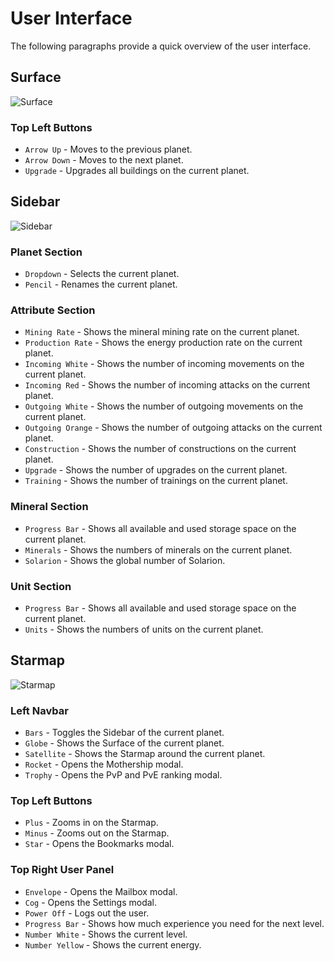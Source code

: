 # User Interface

The following paragraphs provide a quick overview of the user interface.

## Surface

![Surface](/img/ui-surface.png)

### Top Left Buttons

- `Arrow Up` - Moves to the previous planet.
- `Arrow Down` - Moves to the next planet.
- `Upgrade` - Upgrades all buildings on the current planet.

## Sidebar

![Sidebar](/img/ui-sidebar.png)

### Planet Section

- `Dropdown` - Selects the current planet.
- `Pencil` - Renames the current planet.

### Attribute Section

- `Mining Rate` - Shows the mineral mining rate on the current planet.
- `Production Rate` - Shows the energy production rate on the current planet.
- `Incoming White` - Shows the number of incoming movements on the current planet.
- `Incoming Red` - Shows the number of incoming attacks on the current planet.
- `Outgoing White` - Shows the number of outgoing movements on the current planet.
- `Outgoing Orange` - Shows the number of outgoing attacks on the current planet.
- `Construction` - Shows the number of constructions on the current planet.
- `Upgrade` - Shows the number of upgrades on the current planet.
- `Training` - Shows the number of trainings on the current planet.

### Mineral Section

- `Progress Bar` - Shows all available and used storage space on the current planet.
- `Minerals` - Shows the numbers of minerals on the current planet.
- `Solarion` - Shows the global number of Solarion.

### Unit Section

- `Progress Bar` - Shows all available and used storage space on the current planet.
- `Units` - Shows the numbers of units on the current planet.

## Starmap

![Starmap](/img/ui-starmap.png)

### Left Navbar

- `Bars` - Toggles the Sidebar of the current planet.
- `Globe` - Shows the Surface of the current planet.
- `Satellite` - Shows the Starmap around the current planet.
- `Rocket` - Opens the Mothership modal.
- `Trophy` - Opens the PvP and PvE ranking modal.

### Top Left Buttons

- `Plus` - Zooms in on the Starmap.
- `Minus` - Zooms out on the Starmap.
- `Star` - Opens the Bookmarks modal.

### Top Right User Panel

- `Envelope` - Opens the Mailbox modal. 
- `Cog` - Opens the Settings modal.
- `Power Off` - Logs out the user.
- `Progress Bar` - Shows how much experience you need for the next level.
- `Number White` - Shows the current level.
- `Number Yellow` - Shows the current energy.

